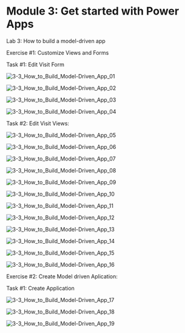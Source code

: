 # Module 3: Get started with Power Apps

Lab 3: How to build a model-driven app

Exercise #1: Customize Views and Forms

Task #1: Edit Visit Form

![3-3_How_to_Build_Model-Driven_App_01](Evidencia/3-3_How_to_Build_Model-Driven_App_01.png)

![3-3_How_to_Build_Model-Driven_App_02](Evidencia/3-3_How_to_Build_Model-Driven_App_02.png)

![3-3_How_to_Build_Model-Driven_App_03](Evidencia/3-3_How_to_Build_Model-Driven_App_03.png)

![3-3_How_to_Build_Model-Driven_App_04](Evidencia/3-3_How_to_Build_Model-Driven_App_04.png)

Task #2: Edit Visit Views:

![3-3_How_to_Build_Model-Driven_App_05](Evidencia/3-3_How_to_Build_Model-Driven_App_05.png)

![3-3_How_to_Build_Model-Driven_App_06](Evidencia/3-3_How_to_Build_Model-Driven_App_06.png)

![3-3_How_to_Build_Model-Driven_App_07](Evidencia/3-3_How_to_Build_Model-Driven_App_07.png)

![3-3_How_to_Build_Model-Driven_App_08](Evidencia/3-3_How_to_Build_Model-Driven_App_08.png)

![3-3_How_to_Build_Model-Driven_App_09](Evidencia/3-3_How_to_Build_Model-Driven_App_09.png)

![3-3_How_to_Build_Model-Driven_App_10](Evidencia/3-3_How_to_Build_Model-Driven_App_10.png)

![3-3_How_to_Build_Model-Driven_App_11](Evidencia/3-3_How_to_Build_Model-Driven_App_11.png)

![3-3_How_to_Build_Model-Driven_App_12](Evidencia/3-3_How_to_Build_Model-Driven_App_12.png)

![3-3_How_to_Build_Model-Driven_App_13](Evidencia/3-3_How_to_Build_Model-Driven_App_13.png)

![3-3_How_to_Build_Model-Driven_App_14](Evidencia/3-3_How_to_Build_Model-Driven_App_14.png)

![3-3_How_to_Build_Model-Driven_App_15](Evidencia/3-3_How_to_Build_Model-Driven_App_15.png)

![3-3_How_to_Build_Model-Driven_App_16](Evidencia/3-3_How_to_Build_Model-Driven_App_16.png)



Exercise #2: Create Model driven Aplication:

Task #1: Create Application



![3-3_How_to_Build_Model-Driven_App_17](Evidencia/3-3_How_to_Build_Model-Driven_App_17.png)

![3-3_How_to_Build_Model-Driven_App_18](Evidencia/3-3_How_to_Build_Model-Driven_App_18.png)

![3-3_How_to_Build_Model-Driven_App_19](Evidencia/3-3_How_to_Build_Model-Driven_App_19.png)
